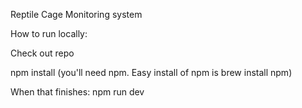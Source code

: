 Reptile Cage Monitoring system

How to run locally:

Check out repo

npm install (you'll need npm. Easy install of npm is brew install npm)

When that finishes:
npm run dev
